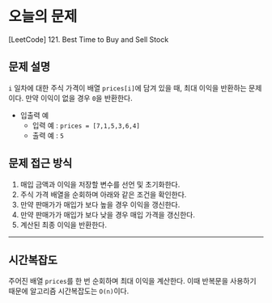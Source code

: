 
# 오늘의 문제
[LeetCode] 121. Best Time to Buy and Sell Stock

## 문제 설명
`i` 일차에 대한 주식 가격이 배열 `prices[i]`에 담겨 있을 때, 최대 이익을 반환하는 문제이다. 
만약 이익이 없을 경우 `0`을 반환한다. 
- 입출력 예 
  - 입력 예 : `prices = [7,1,5,3,6,4]`
  - 출력 예 : `5`

## 문제 접근 방식 
1. 매입 금액과 이익을 저장할 변수를 선언 및 초기화한다.
2. 주식 가격 배열을 순회하며 아래와 같은 조건을 확인한다.
3. 만약 판매가가 매입가 보다 높을 경우 이익을 갱신한다.
4. 만약 판매가가 매입가 보다 낮을 경우 매입 가격을 갱신한다.
5. 계산된 최종 이익을 반환한다. 


---


## 시간복잡도 
주어진 배열 `prices`를 한 번 순회하며 최대 이익을 계산한다. 
이때 반복문을 사용하기 때문에 알고리즘 시간복잡도는 `O(n)`이다. 






  
